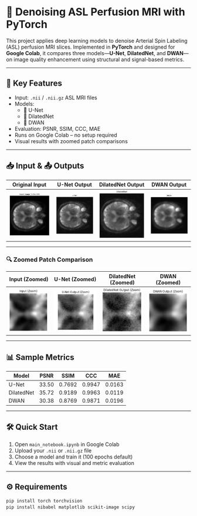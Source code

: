 # 🧠 Denoising ASL Perfusion MRI with PyTorch

This project applies deep learning models to denoise Arterial Spin Labeling (ASL) perfusion MRI slices. Implemented in **PyTorch** and designed for **Google Colab**, it compares three models—**U-Net**, **DilatedNet**, and **DWAN**—on image quality enhancement using structural and signal-based metrics.

---

## 🚀 Key Features
- Input: `.nii` / `.nii.gz` ASL MRI files
- Models:
  - 🔹 U-Net
  - 🔹 DilatedNet
  - 🔹 DWAN
- Evaluation: PSNR, SSIM, CCC, MAE
- Runs on Google Colab – no setup required
- Visual results with zoomed patch comparisons

---

## 📥 Input & 📤 Outputs

| Original Input | U-Net Output | DilatedNet Output | DWAN Output |
|----------------|--------------|-------------------|-------------|
| ![input](Images/input_image.png) | ![unet](Images/U-Net_image.png) | ![dilated](Images/DilatedNet_image.png) | ![dwan](Images/DWAN_image.png)|

---

### 🔍 Zoomed Patch Comparison

| Input (Zoomed) | U-Net (Zoomed) | DilatedNet (Zoomed) | DWAN (Zoomed) |
|----------------|----------------|----------------------|----------------|
| ![input_zoom](Images/Input(zoom).png) | ![unet_zoom](Images/U-Net_output(zoom).png) | ![dilated_zoom](Images/DilatedNet_output(zoom).png) | ![dwan_zooom](Images/DWAN_output(zoom).png)|

---

## 📊 Sample Metrics

| Model       | PSNR   | SSIM   | CCC    | MAE     |
|-------------|--------|--------|--------|---------|
| U-Net       | 33.50  | 0.7692 | 0.9947 | 0.0163  |
| DilatedNet  | 35.72  | 0.9189 | 0.9963 | 0.0119  |
| DWAN        | 30.38  | 0.8769 | 0.9871 | 0.0196  |

---

## 🛠️ Quick Start

1. Open `main_notebook.ipynb` in Google Colab
2. Upload your `.nii` or `.nii.gz` file
3. Choose a model and train it (100 epochs default)
4. View the results with visual and metric evaluation

---

## ⚙️ Requirements

```bash
pip install torch torchvision
pip install nibabel matplotlib scikit-image scipy
